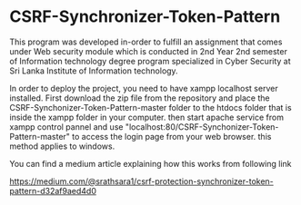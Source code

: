 # CSRF-Synchronizer-Token-Pattern
This program was developed in-order to fulfill an assignment that comes under Web security module which is conducted in 2nd Year 2nd semester of Information technology degree program specialized in Cyber Security at Sri Lanka Institute of Information technology.

In order to deploy the project, you need to have xampp localhost server installed. First download the zip file from the repository and place the CSRF-Synchonizer-Token-Pattern-master folder to the htdocs folder that is inside the xampp folder in your computer. then start apache service from xampp control pannel and use "localhost:80/CSRF-Synchonizer-Token-Pattern-master" to access the login page from your web browser. this method applies to windows.

You can find a medium article explaining how this works from following link

https://medium.com/@srathsara1/csrf-protection-synchronizer-token-pattern-d32af9aed4d0
